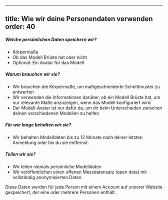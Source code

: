 ***

title: Wie wir deine Personendaten verwenden
order: 40
---------

##### Welche persönlichen Daten speichern wir?

*   Körpermaße
*   Ob das Modell Brüste hat oder nicht
*   Optional: Ein Avatar für das Modell

##### Warum brauchen wir sie?

*   Wir brauchen die Körpermaße, um maßgeschneiderte Schnittmuster zu entwerfen
*   Wir verwenden die Informationen darüber, ob ein Modell Brüste hat, um nur relevante Maße anzuzeigen, wenn das Modell konfiguriert wird
*   Der Modell-Avatar ist nur dafür da, um dir beim Unterscheiden zwischen deinen verschiedenen Modellen zu helfen

##### Für wie lange behalten wir sie?

*   Wir behalten Modelldaten bis zu 12 Monate nach deiner letzten Anmeldung oder bis du sie entfernst.

##### Teilen wir sie?

*   Wir teilen niemals persönliche Modelldaten
*   Wir veröffentlichen einen offenen Messdatensatz (open data) mit vollständig anonymisierten Daten.

<Note>
Diese Daten werden für jede Person mit einem Account auf unserer Website gespeichert, der eine oder mehrere Personen enthält.
</Note>

